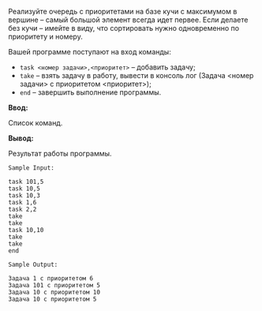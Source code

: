 Реализуйте очередь с приоритетами на базе кучи с максимумом в вершине – самый большой элемент всегда идет первее. Если делаете без кучи – имейте в виду, что сортировать нужно одновременно по приоритету и номеру.

Вашей программе поступают на вход команды:
- `task <номер задачи>,<приоритет>` – добавить задачу;
- `take` – взять задачу в работу, вывести в консоль лог (Задача <номер задачи> с приоритетом <приоритет>);
- `end` – завершить выполнение программы.

**Ввод:**

Список команд.

**Вывод:**

Результат работы программы.

```
Sample Input:

task 101,5
task 10,5
task 10,3
task 1,6
task 2,2
take
take
task 10,10
take
take
end
```
```
Sample Output:

Задача 1 с приоритетом 6
Задача 101 с приоритетом 5
Задача 10 с приоритетом 10
Задача 10 с приоритетом 5
```